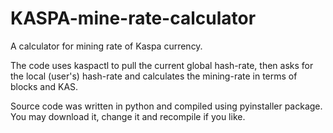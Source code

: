 # KASPA-mine-rate-calculator
A calculator for mining rate of Kaspa currency.

The code uses kaspactl to pull the current global hash-rate, then asks for the local (user's) hash-rate and calculates the mining-rate in terms of blocks and KAS.

Source code was written in python and compiled using pyinstaller package. You may download it, change it and recompile if you like.
